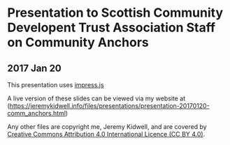 # Presentation to Scottish Community Developent Trust Association Staff on Community Anchors
## 2017 Jan 20

This presentation uses [impress.js](https://github.com/impress/impress.js/)

A live version of these slides can be viewed via my website at (https://jeremykidwell.info/files/presentations/presentation-20170120-comm_anchors.html)

Any other files are copyright me, Jeremy Kidwell, and are covered by
[Creative Commons Attribution 4.0 International Licence (CC BY
4.0)](http://creativecommons.org/licenses/by/4.0).